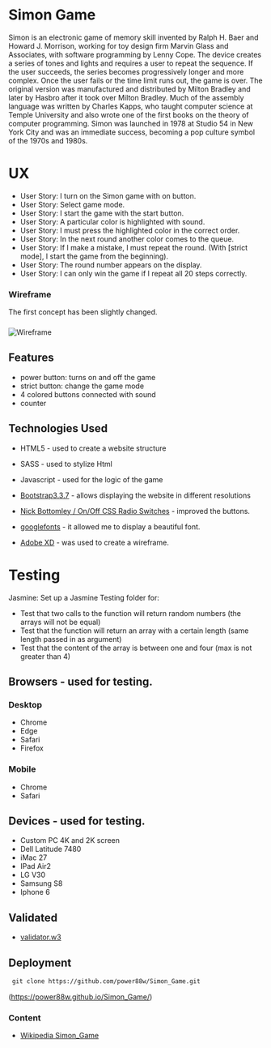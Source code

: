 # Simon Game

Simon is an electronic game of memory skill invented by Ralph H. Baer and Howard J. Morrison, working for toy design 
firm Marvin Glass and Associates, with software programming by Lenny Cope. The device creates a series of tones 
and lights and requires a user to repeat the sequence. If the user succeeds, the series becomes progressively longer and 
more complex. 
Once the user fails or the time limit runs out, the game is over. The original version was manufactured and distributed by 
Milton Bradley and later by Hasbro after it took over Milton Bradley. Much of the assembly language was written by Charles 
Kapps, who taught computer science at Temple University and also wrote one of the first books on the theory 
of computer programming. Simon was launched in 1978 at Studio 54 in New York City and was an immediate success, 
becoming a pop culture symbol of the 1970s and 1980s.

 
# UX

- User Story: I turn on the Simon game with on button.
- User Story: Select game mode.
- User Story: I start the game with the start button.
- User Story: A particular color is highlighted with sound.
- User Story: I must press the highlighted color in the correct order.
- User Story: In the next round another color comes to the queue.
- User Story: If I make a mistake, I must repeat the round. (With [strict mode], I start the game from the beginning).
- User Story: The round number appears on the display.
- User Story: I can only win the game if I repeat all 20 steps correctly.


### Wireframe

The first concept has been slightly changed.

###

![Wireframe](https://power88w.github.io/Simon_Game/assets/images/wireframe.JPG)



## Features

- power button: turns on and off the game
- strict button: change the game mode
- 4 colored buttons connected with sound
- counter


## Technologies Used


- HTML5 - used to create a website structure 

- SASS - used to stylize Html

- Javascript - used for the logic of the game

- [Bootstrap3.3.7](https://getbootstrap.com/docs/3.3/getting-started/) - allows displaying the website in different resolutions

- [Nick Bottomley / On/Off CSS Radio Switches](https://codepen.io/nickbottomley/pen/uhfmn) - improved the buttons.

- [googlefonts](https://fonts.google.com/) - it allowed me to display a beautiful font.

- [Adobe XD](https://www.adobe.com/pl/products/xd.html) - was used to create a wireframe.



# Testing

Jasmine: Set up a Jasmine Testing folder for:
- Test that two calls to the function will return random numbers (the arrays will not be equal)
- Test that the function will return an array with a certain length (same length passed in as argument)
- Test that the content of the array is between one and four (max is not greater than 4)

## Browsers - used for testing.

### Desktop
- Chrome
- Edge
- Safari 
- Firefox

### Mobile
- Chrome
- Safari


## Devices - used for testing.
- Custom PC 4K and 2K screen	
- Dell Latitude 7480
- iMac 27
- IPad Air2
- LG V30
- Samsung S8 
- Iphone 6

## Validated
- [validator.w3](https://validator.w3.org/)

## Deployment

```md
 git clone https://github.com/power88w/Simon_Game.git
```

(https://power88w.github.io/Simon_Game/)



### Content
- [Wikipedia Simon_Game](https://en.wikipedia.org/wiki/Simon_(game))





